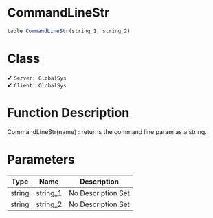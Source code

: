 # CommandLineStr
```js	
table CommandLineStr(string_1, string_2)
```
# Class
✔ `Server: GlobalSys`  
✔ `Client: GlobalSys`  

# Function Description
CommandLineStr(name) : returns the command line param as a string.
# Parameters
Type|Name|Description
--|--|--
string|string_1|No Description Set
string|string_2|No Description Set
